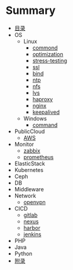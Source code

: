 # Summary

* [目录](SUMMARY.md)
* OS
    * Linux
        * [commond](book/os/linux/command.md)
        * [optimization](book/os/linux/optimization.md)
        * [stress-testing](book/os/linux/stress-testing.md)
        * [ssl](book/os/linux/ssl.md)
        * [bind](book/os/linux/bind.md)
        * [ntp](book/os/linux/ntp.md)
        * [nfs](book/os/linux/nfs.md)
        * [lvs](book/os/linux/lvs.md)
        * [haproxy](book/os/linux/haproxy.md)
        * [nginx](book/os/linux/nginx.md)
        * [keepalived](book/os/linux/keepalived.md)
    * Windows
        * [command](book/os/windows/command.md)
* PublicCloud
    * [AWS](book/public-cloud/aws.md)
* Monitor
    * [zabbix](book/monitor/zabbix.md)
    * [prometheus](book/monitor/prometheus.md)
* ElasticStack
* Kubernetes
* Ceph
* DB
* Middleware
* Network
    * [openvpn](book/network/openvpn.md)
* CICD
    * [gitlab](book/cicd/gitlab.md)
    * [nexus](book/cicd/nexus.md)
    * [harbor](book/cicd/harbor.md)
    * [jenkins](book/cicd/jenkins.md)
* PHP
* Java
* Python
* [附录](README.md)

